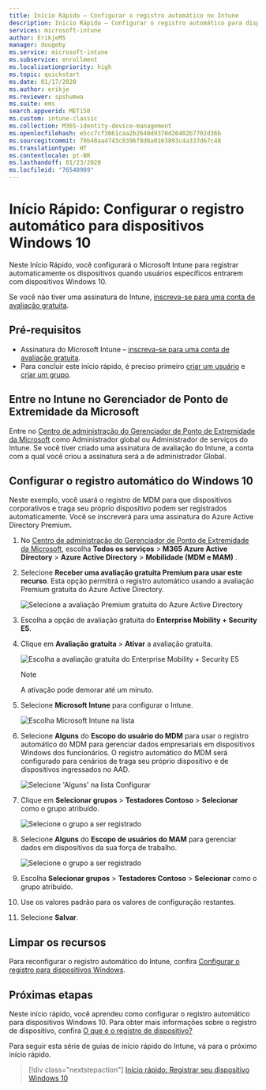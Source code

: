 ```yaml
---
title: Início Rápido – Configurar o registro automático no Intune
description: Início Rápido – Configurar o registro automático para dispositivos Windows 10 no Intune.
services: microsoft-intune
author: ErikjeMS
manager: dougeby
ms.service: microsoft-intune
ms.subservice: enrollment
ms.localizationpriority: high
ms.topic: quickstart
ms.date: 01/17/2020
ms.author: erikje
ms.reviewer: spshumwa
ms.suite: ems
search.appverid: MET150
ms.custom: intune-classic
ms.collection: M365-identity-device-management
ms.openlocfilehash: e5cc7cf3661caa2b2640d9370d26402b7702d36b
ms.sourcegitcommit: 70b40aa4743c8396f8d6a0163893c4a337d67c48
ms.translationtype: HT
ms.contentlocale: pt-BR
ms.lasthandoff: 01/23/2020
ms.locfileid: "76540989"
---
```

# <a name="quickstart-set-up-automatic-enrollment-for-windows-10-devices"></a>Início Rápido: Configurar o registro automático para dispositivos Windows 10

Neste Início Rápido, você configurará o Microsoft Intune para registrar automaticamente os dispositivos quando usuários específicos entrarem com dispositivos Windows 10.

Se você não tiver uma assinatura do Intune, [inscreva-se para uma conta de avaliação gratuita](../fundamentals/free-trial-sign-up.md).

## <a name="prerequisites"></a>Pré-requisitos

- Assinatura do Microsoft Intune – [inscreva-se para uma conta de avaliação gratuita](../fundamentals/free-trial-sign-up.md).
- Para concluir este início rápido, é preciso primeiro [criar um usuário](../fundamentals/quickstart-create-user.md) e [criar um grupo](../fundamentals/quickstart-create-group.md).

## <a name="sign-in-to-intune-in-the-microsoft-endpoint-manager"></a>Entre no Intune no Gerenciador de Ponto de Extremidade da Microsoft

Entre no [Centro de administração do Gerenciador de Ponto de Extremidade da Microsoft](https://go.microsoft.com/fwlink/?linkid=2109431) como Administrador global ou Administrador de serviços do Intune. Se você tiver criado uma assinatura de avaliação do Intune, a conta com a qual você criou a assinatura será a de administrador Global.

## <a name="set-up-windows-10-automatic-enrollment"></a>Configurar o registro automático do Windows 10

Neste exemplo, você usará o registro de MDM para que dispositivos corporativos e traga seu próprio dispositivo podem ser registrados automaticamente. Você se inscreverá para uma assinatura do Azure Active Directory Premium.

1. No [Centro de administração do Gerenciador de Ponto de Extremidade da Microsoft](https://go.microsoft.com/fwlink/?linkid=2109431), escolha **Todos os serviços** > **M365 Azure Active Directory** > **Azure Active Directory** > **Mobilidade (MDM e MAM)** .
2. Selecione **Receber uma avaliação gratuita Premium para usar este recurso**. Esta opção permitirá o registro automático usando a avaliação Premium gratuita do Azure Active Directory. 

    ![Selecione a avaliação Premium gratuita do Azure Active Directory](./media/quickstart-setup-auto-enrollment/quickstart-setup-auto-enrollment-01.png)

3. Escolha a opção de avaliação gratuita do **Enterprise Mobility + Security E5**. 
4. Clique em **Avaliação gratuita** > **Ativar** a avaliação gratuita.

    ![Escolha a avaliação gratuita do Enterprise Mobility + Security E5](./media/quickstart-setup-auto-enrollment/quickstart-setup-auto-enrollment-02.png)

    > [!NOTE]
    > A ativação pode demorar até um minuto. 

3. Selecione **Microsoft Intune** para configurar o Intune. 

    ![Escolha Microsoft Intune na lista](./media/quickstart-setup-auto-enrollment/quickstart-setup-auto-enrollment-03.png)

4. Selecione **Alguns** do **Escopo do usuário do MDM** para usar o registro automático do MDM para gerenciar dados empresariais em dispositivos Windows dos funcionários. O registro automático do MDM será configurado para cenários de traga seu próprio dispositivo e de dispositivos ingressados no AAD.

    ![Selecione 'Alguns' na lista Configurar](./media/quickstart-setup-auto-enrollment/quickstart-setup-auto-enrollment-04.png)

5. Clique em **Selecionar grupos** > **Testadores Contoso** > **Selecionar** como o grupo atribuído.

    ![Selecione o grupo a ser registrado](./media/quickstart-setup-auto-enrollment/quickstart-setup-auto-enrollment-05.png)

6. Selecione **Alguns** do **Escopo de usuários do MAM** para gerenciar dados em dispositivos da sua força de trabalho.

    ![Selecione o grupo a ser registrado](./media/quickstart-setup-auto-enrollment/quickstart-setup-auto-enrollment-06.png)

7. Escolha **Selecionar grupos** > **Testadores Contoso** > **Selecionar** como o grupo atribuído. 
8. Use os valores padrão para os valores de configuração restantes.
9. Selecione **Salvar**.

## <a name="clean-up-resources"></a>Limpar os recursos

Para reconfigurar o registro automático do Intune, confira [Configurar o registro para dispositivos Windows](windows-enroll.md).

## <a name="next-steps"></a>Próximas etapas

Neste início rápido, você aprendeu como configurar o registro automático para dispositivos Windows 10. Para obter mais informações sobre o registro de dispositivo, confira [O que é o registro de dispositivo?](device-enrollment.md)

Para seguir esta série de guias de início rápido do Intune, vá para o próximo início rápido.

> [!div class="nextstepaction"]
> [Início rápido: Registrar seu dispositivo Windows 10](../quickstart-enroll-windows-device.md)

